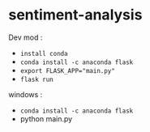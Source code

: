 # sentiment-analysis


Dev mod :
- `install conda`
- `conda install -c anaconda flask`
- `export FLASK_APP="main.py"`
- `flask run`


windows : 
- `conda install -c anaconda flask`
- python main.py
